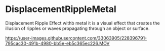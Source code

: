 # DisplacementRippleMetal
Displacement Ripple Effect withb metal it is a visual effect that creates the illusion of ripples or waves propagating through an object or surface. 


https://user-images.githubusercontent.com/33063905/228396791-795cac30-491b-4980-bb5e-eb5c365ec226.MOV

